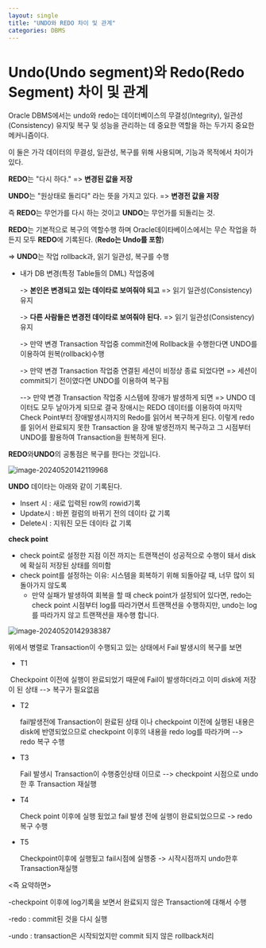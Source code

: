 ```yaml
---
layout: single
title: "UNDO와 REDO 차이 및 관계"
categories: DBMS
---
```




# Undo(Undo segment)와 Redo(Redo Segment) 차이 및 관계


Oracle DBMS에서는 undo와 redo는 데이터베이스의 무결성(Integrity), 일관성(Consistency)  유지및 복구 및 성능을 관리하는 데 중요한 역할을 하는 두가지 중요한 메커니즘이다.

이 둘은 가각 데이터의 무결성, 일관성, 복구를 위해 사용되며, 기능과 목적에서 차이가 있다.

**REDO**는 "다시 하다." =>  **변경된 값을 저장**

**UNDO**는  "원상태로 돌리다" 라는 뜻을 가지고 있다. => **변경전 값을 저장**

즉 **REDO**는 무언가를 다시 하는 것이고 **UNDO**는 무언가를 되돌리는 것.



**REDO**는 기본적으로 복구의 역할수행 하며 Oracle데이타베이스에서는 무슨 작업을 하든지 모두 **REDO**에 기록된다. (**Redo는 Undo를 포함**)

=> **UNDO**는 작업 rollback과, 읽기 일관성, 복구를 수행

- 내가 DB 변경(특정 Table들의 DML) 작업중에  

   -> **본인은 변경되고 있는 데이타로 보여줘야 되고** =>  읽기 일관성(Consistency) 유지

   -> **다른 사람들은 변경전 데이타로 보여줘야 된다.** => 읽기 일관성(Consistency) 유지

  -> 만약 변경 Transaction 작업중 commit전에 Rollback을 수행한다면 UNDO를 이용하여 원복(rollback)수행

  -> 만약 변경 Transaction 작업중 연결된 세션이 비정상 종료 되었다면 => 세션이 commit되기 전이였다면 UNDO를 이용하여 복구됨

  --> 만약 변경 Transaction 작업중 시스템에 장애가 발생하게 되면 => UNDO 데이터도 모두 날아가게 되므로 결국 장애시는 REDO 데이터를 이용하여 마지막 Check Point부터 장애발생시까지의 Redo를 읽어서 복구하게 된다. 이렇게 redo를 읽어서 완료되지 못한 Transaction 을 장애 발생전까지 복구하고 그 시점부터 UNDO를 활용하여 Transaction을 원복하게 된다.

  

**REDO**와**UNDO**의 공통점은 복구를 한다는 것입니다.

![image-20240520142119968](C:\Users\황혜림(Wi-Fi)\AppData\Roaming\Typora\typora-user-images\image-20240520142119968.png)



**UNDO** 데이타는 아래와 같이 기록된다.

- Insert 시 : 새로 입력된 row의 rowid기록
- Update시 : 바뀐 컬럼의 바뀌기 전의 데이타 값 기록
- Delete시 : 지워진 모든 데이타 값 기록



**check point**

- check point로 설정한 지점 이전 까지는 트랜잭션이 성공적으로 수행이 돼서 disk에 확실히 저장된 상태를 의미함
- check point를 설정하는 이유: 시스템을 회복하기 위해 되돌아갈 때, 너무 많이 되돌아가지 않도록
  - 만약 실패가 발생하여 회복을 할 때 check point가 설정되어 있다면, redo는 check point 시점부터 log를 따라가면서 트랜잭션을 수행하지만, undo는 log를 따라가지 않고 트랜잭션을 재수행 합니다.





![image-20240520142938387](C:\Users\황혜림(Wi-Fi)\AppData\Roaming\Typora\typora-user-images\image-20240520142938387.png)

위에서 병렬로 Transaction이 수행되고 있는 상태에서 Fail 발생시의 복구를 보면

- T1 

​     Checkpoint 이전에 실행이 완료되었기 때문에 Fail이 발생하더라고 이미 disk에 저장이 된 상태 --> 복구가 필요없음

- T2

  fail발생전에 Transaction이 완료된 상태 이나 checkpoint 이전에 실행된 내용은 disk에 반영되었으므로 checkpoint 이후의 내용을 redo log를 따라가며  --> redo 복구 수행 

- T3

  Fail 발생시 Transaction이 수행중인상태 이므로 --> checkpoint 시점으로 undo 한 후 Transaction 재실행

- T4 

  Check point 이후에 실행 됬었고 fail 발생 전에 실행이 완료되었으므로 -> redo복구 수행

- T5

  Checkpoint이후에 실행됬고 fail시점에 실행중 -> 시작시점까지 undo한후 Transaction재실행



<즉 요약하면>

-checkpoint 이후에 log기록을 보면서 완료되지 않은 Transaction에 대해서 수행

-redo : commit된 것을 다시 실행

-undo : transaction은 시작되었지만 commit 되지 않은 rollback처리
